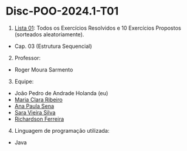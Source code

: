 # Disc-POO-2024.1-T01

1. [Lista 01](https://github.com/ClaraRibeiro09/Disc-POO-2024.1-T01/tree/main/CAP-03): Todos os Exercícios Resolvidos e 10 Exercícios Propostos (sorteados aleatoriamente).
  - Cap. 03 (Estrutura Sequencial)
2. Professor: 
  - Roger Moura Sarmento
3. Equipe:
  - João Pedro de Andrade Holanda (eu)
  - [Maria Clara Ribeiro](https://github.com/ClaraRibeiro09)
  - [Ana Paula Sena](https://github.com/AnaPaulaSena8)
  - [Sara Vieira Silva](https://github.com/saravs858)
  - [Richardson Ferreira](https://github.com/rich4rds0n)
4. Linguagem de programação utilizada:
  - Java
